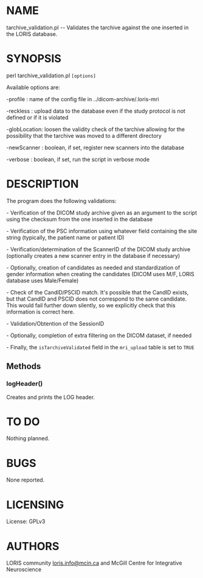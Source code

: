 # NAME

tarchive\_validation.pl -- Validates the tarchive against the one inserted in
the LORIS database.

# SYNOPSIS

perl tarchive\_validation.pl `[options]`

Available options are:

\-profile     : name of the config file in ../dicom-archive/.loris-mri

\-reckless    : upload data to the database even if the study protocol
                is not defined or if it is violated

\-globLocation: loosen the validity check of the tarchive allowing for
                the possibility that the tarchive was moved to a
                different directory

\-newScanner  : boolean, if set, register new scanners into the database

\-verbose     : boolean, if set, run the script in verbose mode

# DESCRIPTION

The program does the following validations:

\- Verification of the DICOM study archive given as an argument to the script
using the checksum from the one inserted in the database

\- Verification of the PSC information using whatever field containing the site
string (typically, the patient name or patient ID)

\- Verification/determination of the ScannerID of the DICOM study archive
(optionally creates a new scanner entry in the database if necessary)

\- Optionally, creation of candidates as needed and standardization of gender
information when creating the candidates (DICOM uses M/F, LORIS database uses
Male/Female)

\- Check of the CandID/PSCID match. It's possible that the CandID exists, but
that CandID and PSCID does not correspond to the same candidate. This would
fail further down silently, so we explicitly check that this information is
correct here.

\- Validation/Obtention of the SessionID

\- Optionally, completion of extra filtering on the DICOM dataset, if needed

\- Finally, the `isTarchiveValidated` field in the `mri_upload` table is set
to `TRUE`

## Methods

### logHeader()

Creates and prints the LOG header.

# TO DO

Nothing planned.

# BUGS

None reported.

# LICENSING

License: GPLv3

# AUTHORS

LORIS community <loris.info@mcin.ca> and McGill Centre for Integrative Neuroscience
